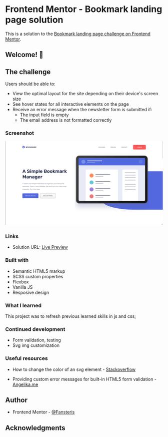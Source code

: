 # Frontend Mentor - Bookmark landing page solution

This is a solution to the
[Bookmark landing page challenge on Frontend Mentor](https://www.frontendmentor.io/challenges/bookmark-landing-page-5d0b588a9edda32581d29158).

## Welcome! 👋

## The challenge

Users should be able to:

- View the optimal layout for the site depending on their device's screen size
- See hover states for all interactive elements on the page
- Receive an error message when the newsletter form is submitted if:
  - The input field is empty
  - The email address is not formatted correctly

### Screenshot

![Screenshot](https://github.com/Fansters/bookmark-landing-page-master/blob/master/images/preview.png)

### Links

- Solution URL: [Live Preview](https://calm-tarsier-3cb296.netlify.app/)

### Built with

- Semantic HTML5 markup
- SCSS custom properties
- Flexbox
- Vanilla JS
- Resposive design

### What I learned

This project was to refresh previous learned skills in js and css;

### Continued development

- Form validation, testing
- Svg img customization

### Useful resources

- How to change the color of an svg element -
  [Stackoverflow](https://stackoverflow.com/questions/22252472/how-to-change-the-color-of-an-svg-element)

- Providing custom error messages for built-in HTML5 form validation -
  [Angelika.me](https://angelika.me/2020/02/01/custom-error-messages-for-html5-form-validation/)

## Author

- Frontend Mentor - [@Fansteris](https://www.frontendmentor.io/profile/Fansters)

## Acknowledgments
